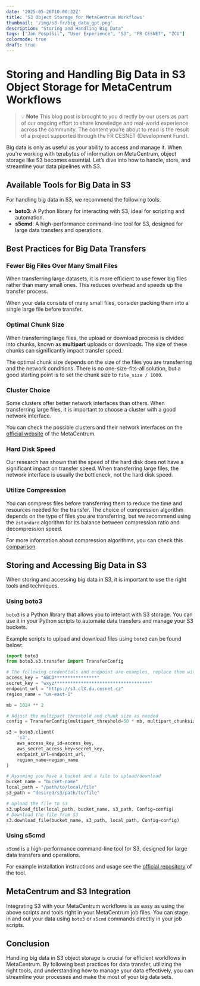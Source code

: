 ```yaml
---
date: '2025-05-26T10:00:32Z'
title: 'S3 Object Storage for MetaCentrum Workflows'
thumbnail: '/img/s3-fr/big_data_gpt.png'
description: "Storing and Handling Big Data"
tags: ["Jan Pospíšil", "User Experience", "S3", "FR CESNET", "ZCU"]
colormode: true
draft: true
---
```


# Storing and Handling Big Data in S3 Object Storage for MetaCentrum Workflows

> 💡 **Note** 
> This blog post is brought to you directly by our users as part of our ongoing effort to share knowledge and real-world experience across the community. 
> The content you’re about to read is the result of a project supported through the FR CESNET (Development Fund).


Big data is only as useful as your ability to access and manage it.
When you're working with terabytes of information on MetaCentrum, object storage like S3 becomes essential.
Let’s dive into how to handle, store, and streamline your data pipelines with S3.

## Available Tools for Big Data in S3

For handling big data in S3, we recommend the following tools:
- **boto3**: A Python library for interacting with S3, ideal for scripting and automation.
- **s5cmd**: A high-performance command-line tool for S3, designed for large data transfers and operations.

## Best Practices for Big Data Transfers

### Fewer Big Files Over Many Small Files

When transferring large datasets, it is more efficient to use fewer big files rather than many small ones.
This reduces overhead and speeds up the transfer process.

When your data consists of many small files, consider packing them into a single large file before transfer.

### Optimal Chunk Size

When transferring large files, the upload or download process is divided into chunks, known as **multipart** uploads or downloads.
The size of these chunks can significantly impact transfer speed.

The optimal chunk size depends on the size of the files you are transferring and the network conditions.
There is no one-size-fits-all solution, but a good starting point is to set the chunk size to `file_size / 1000`.

### Cluster Choice

Some clusters offer better network interfaces than others.
When transferring large files, it is important to choose a cluster with a good network interface.

You can check the possible clusters and their network interfaces on the [official website](https://metavo.metacentrum.cz/pbsmon2/nodes/physical) of the MetaCentrum.

### Hard Disk Speed

Our research has shown that the speed of the hard disk does not have a significant impact on transfer speed.
When transferring large files, the network interface is usually the bottleneck, not the hard disk speed.

### Utilize Compression

You can compress files before transferring them to reduce the time and resources needed for the transfer.
The choice of compression algorithm depends on the type of files you are transferring, but we recommend using the `zstandard` algorithm for its balance between compression ratio and decompression speed.

For more information about compression algorithms, you can check this [comparison](https://quixdb.github.io/squash-benchmark/).

## Storing and Accessing Big Data in S3

When storing and accessing big data in S3, it is important to use the right tools and techniques.

### Using boto3

`boto3` is a Python library that allows you to interact with S3 storage.
You can use it in your Python scripts to automate data transfers and manage your S3 buckets.

Example scripts to upload and download files using `boto3` can be found below:

```python
import boto3
from boto3.s3.transfer import TransferConfig

# The following credentials and endpoint are examples, replace them with your own or get them from a secure source
access_key = "ABCD****************"
secret_key = "wxyz************************************"
endpoint_url = "https://s3.clX.du.cesnet.cz"
region_name = "us-east-1"

mb = 1024 ** 2

# Adjust the multipart threshold and chunk size as needed
config = TransferConfig(multipart_threshold=50 * mb, multipart_chunksize=50 * mb, use_threads=True)

s3 = boto3.client(
    's3',
    aws_access_key_id=access_key,
    aws_secret_access_key=secret_key,
    endpoint_url=endpoint_url,
    region_name=region_name
)

# Assuming you have a bucket and a file to upload/download
bucket_name = "bucket-name"
local_path = "/path/to/local/file"
s3_path = "desired/s3/path/to/file"

# Upload the file to S3
s3.upload_file(local_path, bucket_name, s3_path, Config=config)
# Download the file from S3
s3.download_file(bucket_name, s3_path, local_path, Config=config)
```

### Using s5cmd

`s5cmd` is a high-performance command-line tool for S3, designed for large data transfers and operations.

For example installation instructions and usage see the [official repository](https://github.com/peak/s5cmd) of the tool.

## MetaCentrum and S3 Integration

Integrating S3 with your MetaCentrum workflows is as easy as using the above scripts and tools right in your MetaCentrum job files.
You can stage in and out your data using `boto3` or `s5cmd` commands directly in your job scripts.

## Conclusion

Handling big data in S3 object storage is crucial for efficient workflows in MetaCentrum.
By following best practices for data transfer, utilizing the right tools, and understanding how to manage your data effectively, you can streamline your processes and make the most of your big data sets.
